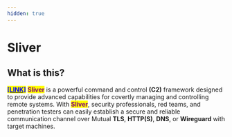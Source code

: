 ```yaml
---
hidden: true
---
```


# Sliver

## What is this?

[<mark style="color:blue;">**\[LINK\]**</mark>](https://sliver.sh/) <mark style="color:purple;">**Sliver**</mark> is a powerful command and control **(C2)** framework designed to provide advanced capabilities for covertly managing and controlling remote systems. With <mark style="color:purple;">**Sliver**</mark>, security professionals, red teams, and penetration testers can easily establish a secure and reliable communication channel over Mutual **TLS**, **HTTP(S)**, **DNS**, or **Wireguard** with target machines.
